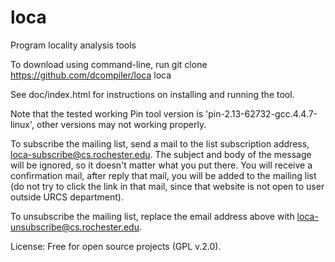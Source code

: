 loca
====

Program locality analysis tools

To download using command-line, run 
   git clone https://github.com/dcompiler/loca loca

See doc/index.html for instructions on installing and running the tool.

Note that the tested working Pin tool version is 'pin-2.13-62732-gcc.4.4.7-linux', other versions may not working properly.

To subscribe the mailing list, send a mail to the list subscription address, loca-subscribe@cs.rochester.edu. The subject and body of the message will be ignored, so it doesn't matter what you put there. You will receive a confirmation mail, after reply that mail, you will be added to the mailing list (do not try to click the link in that mail, since that website is not open to user outside URCS department).

To unsubscribe the mailing list, replace the email address above with loca-unsubscribe@cs.rochester.edu.

License: Free for open source projects (GPL v.2.0).
